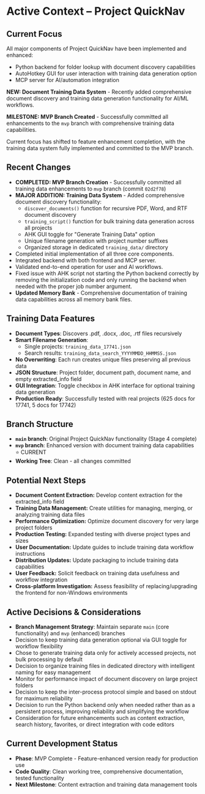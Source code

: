# Active Context – Project QuickNav

## Current Focus

All major components of Project QuickNav have been implemented and enhanced:
- Python backend for folder lookup with document discovery capabilities
- AutoHotkey GUI for user interaction with training data generation option
- MCP server for AI/automation integration

**NEW: Document Training Data System** - Recently added comprehensive document discovery and training data generation functionality for AI/ML workflows.

**MILESTONE: MVP Branch Created** - Successfully committed all enhancements to the `mvp` branch with comprehensive training data capabilities.

Current focus has shifted to feature enhancement completion, with the training data system fully implemented and committed to the MVP branch.

## Recent Changes

- **COMPLETED: MVP Branch Creation** - Successfully committed all training data enhancements to `mvp` branch (commit `02d2f78`)
- **MAJOR ADDITION: Training Data System** - Added comprehensive document discovery functionality:
  - `discover_documents()` function for recursive PDF, Word, and RTF document discovery
  - `training_script()` function for bulk training data generation across all projects
  - AHK GUI toggle for "Generate Training Data" option
  - Unique filename generation with project number suffixes
  - Organized storage in dedicated `training_data/` directory
- Completed initial implementation of all three core components.
- Integrated backend with both frontend and MCP server.
- Validated end-to-end operation for user and AI workflows.
- Fixed issue with AHK script not starting the Python backend correctly by removing the initialization code and only running the backend when needed with the proper job number argument.
- **Updated Memory Bank** - Comprehensive documentation of training data capabilities across all memory bank files.

## Training Data Features

- **Document Types**: Discovers .pdf, .docx, .doc, .rtf files recursively
- **Smart Filename Generation**: 
  - Single projects: `training_data_17741.json`
  - Search results: `training_data_search_YYYYMMDD_HHMMSS.json`
- **No Overwriting**: Each run creates unique files preserving all previous data
- **JSON Structure**: Project folder, document path, document name, and empty extracted_info field
- **GUI Integration**: Toggle checkbox in AHK interface for optional training data generation
- **Production Ready**: Successfully tested with real projects (625 docs for 17741, 5 docs for 17742)

## Branch Structure

- **`main` branch**: Original Project QuickNav functionality (Stage 4 complete)
- **`mvp` branch**: Enhanced version with document training data capabilities ⭐ CURRENT
- **Working Tree**: Clean - all changes committed

## Potential Next Steps

- **Document Content Extraction:** Develop content extraction for the extracted_info field
- **Training Data Management:** Create utilities for managing, merging, or analyzing training data files
- **Performance Optimization:** Optimize document discovery for very large project folders
- **Production Testing:** Expanded testing with diverse project types and sizes
- **User Documentation:** Update guides to include training data workflow instructions
- **Distribution Updates:** Update packaging to include training data capabilities
- **User Feedback:** Solicit feedback on training data usefulness and workflow integration
- **Cross-platform Investigation:** Assess feasibility of replacing/upgrading the frontend for non-Windows environments

## Active Decisions & Considerations

- **Branch Management Strategy**: Maintain separate `main` (core functionality) and `mvp` (enhanced) branches
- Decision to keep training data generation optional via GUI toggle for workflow flexibility
- Chose to generate training data only for actively accessed projects, not bulk processing by default
- Decision to organize training files in dedicated directory with intelligent naming for easy management
- Monitor for performance impact of document discovery on large project folders
- Decision to keep the inter-process protocol simple and based on stdout for maximum reliability
- Decision to run the Python backend only when needed rather than as a persistent process, improving reliability and simplifying the workflow
- Consideration for future enhancements such as content extraction, search history, favorites, or direct integration with code editors

## Current Development Status

- **Phase**: MVP Complete - Feature-enhanced version ready for production use
- **Code Quality**: Clean working tree, comprehensive documentation, tested functionality
- **Next Milestone**: Content extraction and training data management tools